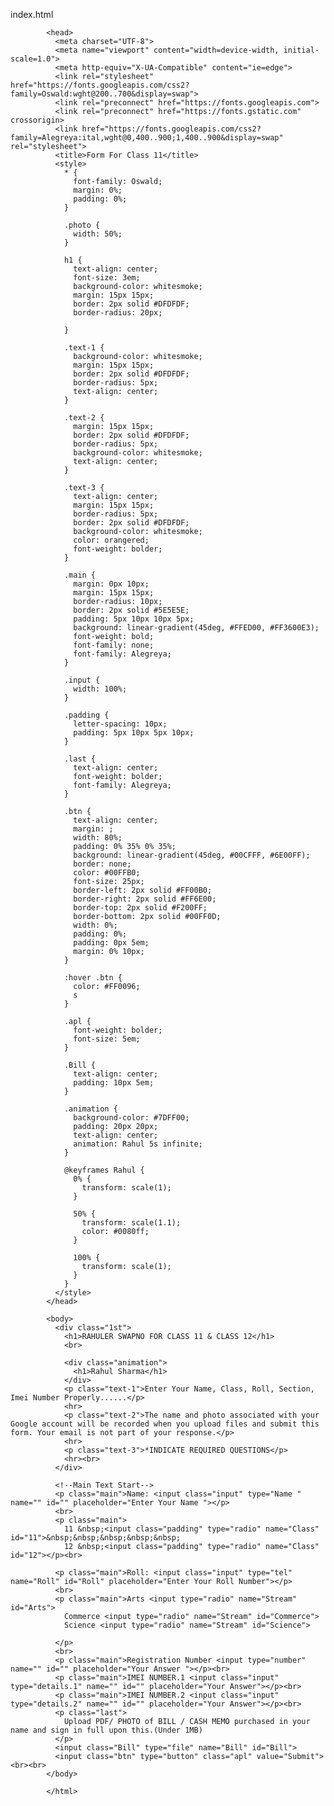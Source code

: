 index.html
            <!DOCTYPE html>
            <html lang="en">

            <head>
              <meta charset="UTF-8">
              <meta name="viewport" content="width=device-width, initial-scale=1.0">
              <meta http-equiv="X-UA-Compatible" content="ie=edge">
              <link rel="stylesheet" href="https://fonts.googleapis.com/css2?family=Oswald:wght@200..700&display=swap">
              <link rel="preconnect" href="https://fonts.googleapis.com">
              <link rel="preconnect" href="https://fonts.gstatic.com" crossorigin>
              <link href="https://fonts.googleapis.com/css2?family=Alegreya:ital,wght@0,400..900;1,400..900&display=swap" rel="stylesheet">
              <title>Form For Class 11</title>
              <style>
                * {
                  font-family: Oswald;
                  margin: 0%;
                  padding: 0%;
                }

                .photo {
                  width: 50%;
                }

                h1 {
                  text-align: center;
                  font-size: 3em;
                  background-color: whitesmoke;
                  margin: 15px 15px;
                  border: 2px solid #DFDFDF;
                  border-radius: 20px;

                }

                .text-1 {
                  background-color: whitesmoke;
                  margin: 15px 15px;
                  border: 2px solid #DFDFDF;
                  border-radius: 5px;
                  text-align: center;
                }

                .text-2 {
                  margin: 15px 15px;
                  border: 2px solid #DFDFDF;
                  border-radius: 5px;
                  background-color: whitesmoke;
                  text-align: center;
                }

                .text-3 {
                  text-align: center;
                  margin: 15px 15px;
                  border-radius: 5px;
                  border: 2px solid #DFDFDF;
                  background-color: whitesmoke;
                  color: orangered;
                  font-weight: bolder;
                }

                .main {
                  margin: 0px 10px;
                  margin: 15px 15px;
                  border-radius: 10px;
                  border: 2px solid #5E5E5E;
                  padding: 5px 10px 10px 5px;
                  background: linear-gradient(45deg, #FFED00, #FF3600E3);
                  font-weight: bold;
                  font-family: none;
                  font-family: Alegreya;
                }

                .input {
                  width: 100%;
                }

                .padding {
                  letter-spacing: 10px;
                  padding: 5px 10px 5px 10px;
                }

                .last {
                  text-align: center;
                  font-weight: bolder;
                  font-family: Alegreya;
                }

                .btn {
                  text-align: center;
                  margin: ;
                  width: 80%;
                  padding: 0% 35% 0% 35%;
                  background: linear-gradient(45deg, #00CFFF, #6E00FF);
                  border: none;
                  color: #00FFB0;
                  font-size: 25px;
                  border-left: 2px solid #FF00B0;
                  border-right: 2px solid #FF6E00;
                  border-top: 2px solid #F200FF;
                  border-bottom: 2px solid #00FF0D;
                  width: 0%;
                  padding: 0%;
                  padding: 0px 5em;
                  margin: 0% 10px;
                }

                :hover .btn {
                  color: #FF0096;
                  s
                }

                .apl {
                  font-weight: bolder;
                  font-size: 5em;
                }

                .Bill {
                  text-align: center;
                  padding: 10px 5em;
                }

                .animation {
                  background-color: #7DFF00;
                  padding: 20px 20px;
                  text-align: center;
                  animation: Rahul 5s infinite;
                }

                @keyframes Rahul {
                  0% {
                    transform: scale(1);
                  }

                  50% {
                    transform: scale(1.1);
                    color: #0080ff;
                  }

                  100% {
                    transform: scale(1);
                  }
                }
              </style>
            </head>

            <body>
              <div class="1st">
                <h1>RAHULER SWAPNO FOR CLASS 11 & CLASS 12</h1>
                <br>

                <div class="animation">
                  <h1>Rahul Sharma</h1>
                </div>
                <p class="text-1">Enter Your Name, Class, Roll, Section, Imei Number Properly......</p>
                <hr>
                <p class="text-2">The name and photo associated with your Google account will be recorded when you upload files and submit this form. Your email is not part of your response.</p>
                <hr>
                <p class="text-3">*INDICATE REQUIRED QUESTIONS</p>
                <hr><br>
              </div>

              <!--Main Text Start-->
              <p class="main">Name: <input class="input" type="Name " name="" id="" placeholder="Enter Your Name "></p>
              <br>
              <p class="main">
                11 &nbsp;<input class="padding" type="radio" name="Class" id="11">&nbsp;&nbsp;&nbsp;&nbsp;&nbsp;
                12 &nbsp;<input class="padding" type="radio" name="Class" id="12"></p><br>

              <p class="main">Roll: <input class="input" type="tel" name="Roll" id="Roll" placeholder="Enter Your Roll Number"></p>
              <br>
              <p class="main">Arts <input type="radio" name="Stream" id="Arts">
                Commerce <input type="radio" name="Stream" id="Commerce">
                Science <input type="radio" name="Stream" id="Science">

              </p>
              <br>
              <p class="main">Registration Number <input type="number" name="" id="" placeholder="Your Answer "></p><br>
              <p class="main">IMEI NUMBER.1 <input class="input" type="details.1" name="" id="" placeholder="Your Answer"></p><br>
              <p class="main">IMEI NUMBER.2 <input class="input" type="details.2" name="" id="" placeholder="Your Answer"></p><br>
              <p class="last">
                Upload PDF/ PHOTO of BILL / CASH MEMO purchased in your name and sign in full upon this.(Under 1MB)
              </p>
              <input class="Bill" type="file" name="Bill" id="Bill">
              <input class="btn" type="button" class="apl" value="Submit"><br><br>
            </body>

            </html>
